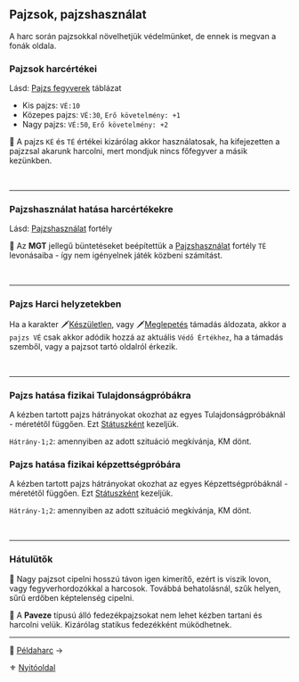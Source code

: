 ## Pajzsok, pajzshasználat

A harc során pajzsokkal növelhetjük védelmünket, de ennek is megvan a fonák oldala.

### Pajzsok harcértékei

Lásd: [Pajzs fegyverek](068_09_pajzs_fegyverek.md) táblázat

- Kis pajzs: `VÉ:10`
- Közepes pajzs: `VÉ:30`, `Erő követelmény: +1`
- Nagy pajzs: `VÉ:50`, `Erő követelmény: +2`

🔆 A pajzs `KÉ` és `TÉ` értékei kizárólag akkor használatosak, ha kifejezetten a pajzzsal akarunk harcolni, mert mondjuk nincs főfegyver a másik kezünkben.

<br />

---
### Pajzshasználat hatása harcértékekre

Lásd: [Pajzshasználat](fortelyok.harci/pajzshasznalat.md) fortély

🔆 Az **MGT** jellegű büntetéseket beépítettük a [Pajzshasználat](fortelyok.harci/pajzshasznalat.md) fortély `TÉ` levonásaiba - így nem igényelnek játék közbeni számítást.

<br />

---
### Pajzs Harci helyzetekben

Ha a karakter 🗡️[Készületlen](065_01_harci_helyzetek.md#k%C3%A9sz%C3%BCletlens%C3%A9g), vagy 🗡️[Meglepetés](065_01_harci_helyzetek.md#meglepet%C3%A9s) támadás áldozata, akkor a `pajzs VÉ` csak akkor adódik hozzá az aktuális `Védő Értékhez`, ha a támadás szemből, vagy a pajzsot tartó oldalról érkezik.

<br />

---
### Pajzs hatása fizikai Tulajdonságpróbákra

A kézben tartott pajzs hátrányokat okozhat az egyes Tulajdonságpróbáknál - méretétől függően. Ezt [Státuszként](082_statuszok.md#%EF%B8%8F-pajzs-akad%C3%A1lyoztat%C3%A1sa-1-2) kezeljük.

`Hátrány-1;2`: amennyiben az adott szituáció megkívánja, KM dönt.

### Pajzs hatása fizikai képzettségpróbára

A kézben tartott pajzs hátrányokat okozhat az egyes Képzettségpróbáknál - méretétől függően. Ezt [Státuszként](082_statuszok.md#%EF%B8%8F-pajzs-akad%C3%A1lyoztat%C3%A1sa-1-2) kezeljük.

`Hátrány-1;2`: amennyiben az adott szituáció megkívánja, KM dönt.

<br />

---
### Hátulütők

🔆 Nagy pajzsot cipelni hosszú távon igen kimerítő, ezért is viszik lovon, vagy fegyverhordozókkal a harcosok. Továbbá behatolásnál, szűk helyen, sűrű erdőben képtelenség cipelni.

🔆 A **Paveze** típusú álló fedezékpajzsokat nem lehet kézben tartani és harcolni velük. Kizárólag statikus fedezékként múködhetnek.

---

🔗 [Példaharc](064_03_peldaharc.md) →

⚜️ [Nyitóoldal](start.md#6-harcrendszer-%EF%B8%8F)

